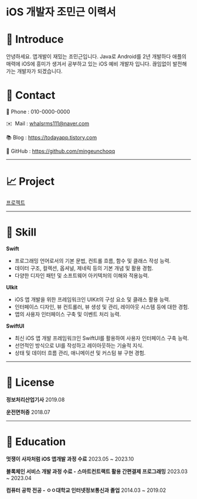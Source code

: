 # iOS 개발자 조민근 이력서



# 👋 Introduce


 안녕하세요. 앱개발이 재밌는 조민근입니다. Java로 Android를 2년 개발하다 애플의 매력에 iOS에 흥미가 생겨서 공부하고 있는 iOS 예비 개발자 입니다. 끊임없이 발전해가는 개발자가 되겠습니다.



# 🤙 Contact


📱 Phone : 010-0000-0000

✉️  Mail : whalsrms111@naver.com

📚 Blog : https://todayapp.tistory.com

👾 GitHub : https://github.com/mingeunchoqq



---

# 📈 Project

[프로젝트](iOS%20%E1%84%80%E1%85%A2%E1%84%87%E1%85%A1%E1%86%AF%E1%84%8C%E1%85%A1%20%E1%84%8C%E1%85%A9%E1%84%86%E1%85%B5%E1%86%AB%E1%84%80%E1%85%B3%E1%86%AB%20%E1%84%8B%E1%85%B5%E1%84%85%E1%85%A7%E1%86%A8%E1%84%89%E1%85%A5%20e2439c2308894474a9263c248454aba5/%E1%84%91%E1%85%B3%E1%84%85%E1%85%A9%E1%84%8C%E1%85%A6%E1%86%A8%E1%84%90%E1%85%B3%20ffa3069b3b7647df88445db0f7b82d01.csv)

---

# 🔧 Skill


**Swift**

- 프로그래밍 언어로서의 기본 문법, 컨트롤 흐름, 함수 및 클래스 작성 능력.
- 데이터 구조, 컬렉션, 옵셔널, 제네릭 등의 기본 개념 및 활용 경험.
- 다양한 디자인 패턴 및 소프트웨어 아키텍처의 이해와 적용능력.

**UIkit**

- iOS 앱 개발을 위한 프레임워크인 UIKit의 구성 요소 및 클래스 활용 능력.
- 인터페이스 디자인, 뷰 컨트롤러, 뷰 생성 및 관리, 레이아웃 시스템 등에 대한 경험.
- 앱의 사용자 인터페이스 구축 및 이벤트 처리 능력.

**SwiftUI**

- 최신 iOS 앱 개발 프레임워크인 SwiftUI를 활용하여 사용자 인터페이스 구축 능력.
- 선언적인 방식으로 UI를 작성하고 레이아웃하는 기술적 지식.
- 상태 및 데이터 흐름 관리, 애니메이션 및 커스텀 뷰 구현 경험.


---

# 🎫 License


**정보처리산업기사**
2019.08

**운전면허증**
2018.07



---

# 🏫 Education


**멋쟁이 사자처럼 iOS 앱개발 과정 수료**
2023.05 ~ 2023.10

**블록체인 서비스 개발 과정 수료 - 스마트컨트랙트 활용 간편결제 프로그래밍**
2023.03 ~ 2023.04

**컴퓨터 공학 전공 - ㅇㅇ대학교 인터넷정보통신과 졸업**
2014.03 ~ 2019.02
